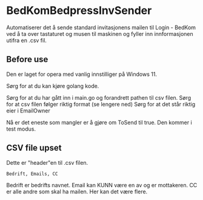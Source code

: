 # BedKomBedpressInvSender

Automatiserer det å sende standard invitasjonens mailen til Login - BedKom ved å ta over tastaturet og musen til maskinen og fyller inn innformasjonen utifra en .csv fil.

## Before use

Den er laget for opera med vanlig innstilliger på Windows 11.

Sørg for at du kan kjøre golang kode.

Sørg for at du har gått inn i main.go og forandrett pathen til csv filen.
Sørg for at csv filen følger riktig format (se lengere ned)
Sørg for at det står riktig eier i EmailOwner

Nå er det eneste som mangler er å gjøre om ToSend til true. Den kommer i test modus.

## CSV file upset

Dette er "header"en til .csv filen.

```plaintext
Bedrift, Emails, CC
```

Bedrift er bedrifts navnet.
Email kan KUNN være en av og er mottakeren.
CC er alle andre som skal ha mailen. Her kan det være flere.